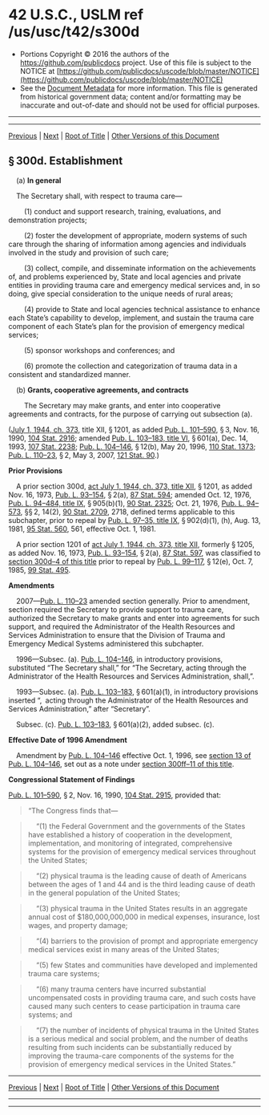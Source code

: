 ---
---

# 42 U.S.C., USLM ref /us/usc/t42/s300d

* Portions Copyright © 2016 the authors of the https://github.com/publicdocs project.
  Use of this file is subject to the NOTICE at [https://github.com/publicdocs/uscode/blob/master/NOTICE](https://github.com/publicdocs/uscode/blob/master/NOTICE)
* See the [Document Metadata](././../../../../../..//README.md) for more information.
  This file is generated from historical government data; content and/or formatting may be inaccurate and out-of-date and should not be used for official purposes.

----------
----------

[Previous](./../../../../../..//us/usc/t42/ch6A/schX/ptA/m__us_usc_t42_ch6A_schX_ptA.md) | [Next](./../../../../../..//us/usc/t42/ch6A/schX/ptA/m__us_usc_t42_s300d–1.md) | [Root of Title](./../../../../../../) | [Other Versions of this Document](https://publicdocs.github.io/go/links?ns=uslm&ref=%2Fus%2Fusc%2Ft42%2Fs300d)

## § 300d. Establishment

    (a) __In general__ 

    The Secretary shall, with respect to trauma care—

        (1) conduct and support research, training, evaluations, and demonstration projects;

        (2) foster the development of appropriate, modern systems of such care through the sharing of information among agencies and individuals involved in the study and provision of such care;

        (3) collect, compile, and disseminate information on the achievements of, and problems experienced by, State and local agencies and private entities in providing trauma care and emergency medical services and, in so doing, give special consideration to the unique needs of rural areas;

        (4) provide to State and local agencies technical assistance to enhance each State’s capability to develop, implement, and sustain the trauma care component of each State’s plan for the provision of emergency medical services;

        (5) sponsor workshops and conferences; and

        (6) promote the collection and categorization of trauma data in a consistent and standardized manner.

    (b) __Grants, cooperative agreements, and contracts__ 

        The Secretary may make grants, and enter into cooperative agreements and contracts, for the purpose of carrying out subsection (a).

([July 1, 1944, ch. 373][/us/act/1944-07-01/ch373], title XII, § 1201, as added [Pub. L. 101–590][/us/pl/101/590], § 3, Nov. 16, 1990, [104 Stat. 2916][/us/stat/104/2916]; amended [Pub. L. 103–183, title VI][/us/pl/103/183/tVI], § 601(a), Dec. 14, 1993, [107 Stat. 2238][/us/stat/107/2238]; [Pub. L. 104–146][/us/pl/104/146], § 12(b), May 20, 1996, [110 Stat. 1373][/us/stat/110/1373]; [Pub. L. 110–23][/us/pl/110/23], § 2, May 3, 2007, [121 Stat. 90][/us/stat/121/90].)

 __Prior Provisions__ 

    A prior section 300d, [act July 1, 1944, ch. 373, title XII][/us/act/1944-07-01/ch373/tXII], § 1201, as added Nov. 16, 1973, [Pub. L. 93–154][/us/pl/93/154], § 2(a), [87 Stat. 594][/us/stat/87/594]; amended Oct. 12, 1976, [Pub. L. 94–484, title IX][/us/pl/94/484/tIX], § 905(b)(1), [90 Stat. 2325][/us/stat/90/2325]; Oct. 21, 1976, [Pub. L. 94–573][/us/pl/94/573], §§ 2, 14(2), [90 Stat. 2709][/us/stat/90/2709], 2718, defined terms applicable to this subchapter, prior to repeal by [Pub. L. 97–35, title IX][/us/pl/97/35/tIX], § 902(d)(1), (h), Aug. 13, 1981, [95 Stat. 560][/us/stat/95/560], 561, effective Oct. 1, 1981.

    A prior section 1201 of [act July 1, 1944, ch. 373, title XII][/us/act/1944-07-01/ch373/tXII], formerly § 1205, as added Nov. 16, 1973, [Pub. L. 93–154][/us/pl/93/154], § 2(a), [87 Stat. 597][/us/stat/87/597], was classified to [section 300d–4 of this title][/us/usc/t42/s300d–4] prior to repeal by [Pub. L. 99–117][/us/pl/99/117], § 12(e), Oct. 7, 1985, [99 Stat. 495][/us/stat/99/495].

 __Amendments__ 

    2007—[Pub. L. 110–23][/us/pl/110/23] amended section generally. Prior to amendment, section required the Secretary to provide support to trauma care, authorized the Secretary to make grants and enter into agreements for such support, and required the Administrator of the Health Resources and Services Administration to ensure that the Division of Trauma and Emergency Medical Systems administered this subchapter.

    1996—Subsec. (a). [Pub. L. 104–146][/us/pl/104/146], in introductory provisions, substituted “The Secretary shall,” for “The Secretary, acting through the Administrator of the Health Resources and Services Administration, shall,”.

    1993—Subsec. (a). [Pub. L. 103–183][/us/pl/103/183], § 601(a)(1), in introductory provisions inserted “, acting through the Administrator of the Health Resources and Services Administration,” after “Secretary”.

    Subsec. (c). [Pub. L. 103–183][/us/pl/103/183], § 601(a)(2), added subsec. (c).

 __Effective Date of 1996 Amendment__ 

    Amendment by [Pub. L. 104–146][/us/pl/104/146] effective Oct. 1, 1996, see [section 13 of Pub. L. 104–146][/us/pl/104/146/s13], set out as a note under [section 300ff–11 of this title][/us/usc/t42/s300ff–11].

 __Congressional Statement of Findings__ 

[Pub. L. 101–590][/us/pl/101/590], § 2, Nov. 16, 1990, [104 Stat. 2915][/us/stat/104/2915], provided that: 

> “The Congress finds that—

>     “(1) the Federal Government and the governments of the States have established a history of cooperation in the development, implementation, and monitoring of integrated, comprehensive systems for the provision of emergency medical services throughout the United States;

>     “(2) physical trauma is the leading cause of death of Americans between the ages of 1 and 44 and is the third leading cause of death in the general population of the United States;

>     “(3) physical trauma in the United States results in an aggregate annual cost of $180,000,000,000 in medical expenses, insurance, lost wages, and property damage;

>     “(4) barriers to the provision of prompt and appropriate emergency medical services exist in many areas of the United States;

>     “(5) few States and communities have developed and implemented trauma care systems;

>     “(6) many trauma centers have incurred substantial uncompensated costs in providing trauma care, and such costs have caused many such centers to cease participation in trauma care systems; and

>     “(7) the number of incidents of physical trauma in the United States is a serious medical and social problem, and the number of deaths resulting from such incidents can be substantially reduced by improving the trauma-care components of the systems for the provision of emergency medical services in the United States.”

----------

[Previous](./../../../../../..//us/usc/t42/ch6A/schX/ptA/m__us_usc_t42_ch6A_schX_ptA.md) | [Next](./../../../../../..//us/usc/t42/ch6A/schX/ptA/m__us_usc_t42_s300d–1.md) | [Root of Title](./../../../../../../) | [Other Versions of this Document](https://publicdocs.github.io/go/links?ns=uslm&ref=%2Fus%2Fusc%2Ft42%2Fs300d)

----------
----------

[/us/act/1944-07-01/ch373]: https://publicdocs.github.io/go/links?ns=uslm&ref=%2Fus%2Fact%2F1944-07-01%2Fch373
[/us/pl/101/590]: https://publicdocs.github.io/go/links?ns=uslm&ref=%2Fus%2Fpl%2F101%2F590
[/us/stat/104/2916]: https://publicdocs.github.io/go/links?ns=uslm&ref=%2Fus%2Fstat%2F104%2F2916
[/us/pl/103/183/tVI]: https://publicdocs.github.io/go/links?ns=uslm&ref=%2Fus%2Fpl%2F103%2F183%2FtVI
[/us/stat/107/2238]: https://publicdocs.github.io/go/links?ns=uslm&ref=%2Fus%2Fstat%2F107%2F2238
[/us/pl/104/146]: https://publicdocs.github.io/go/links?ns=uslm&ref=%2Fus%2Fpl%2F104%2F146
[/us/stat/110/1373]: https://publicdocs.github.io/go/links?ns=uslm&ref=%2Fus%2Fstat%2F110%2F1373
[/us/pl/110/23]: https://publicdocs.github.io/go/links?ns=uslm&ref=%2Fus%2Fpl%2F110%2F23
[/us/stat/121/90]: https://publicdocs.github.io/go/links?ns=uslm&ref=%2Fus%2Fstat%2F121%2F90
[/us/act/1944-07-01/ch373/tXII]: https://publicdocs.github.io/go/links?ns=uslm&ref=%2Fus%2Fact%2F1944-07-01%2Fch373%2FtXII
[/us/pl/93/154]: https://publicdocs.github.io/go/links?ns=uslm&ref=%2Fus%2Fpl%2F93%2F154
[/us/stat/87/594]: https://publicdocs.github.io/go/links?ns=uslm&ref=%2Fus%2Fstat%2F87%2F594
[/us/pl/94/484/tIX]: https://publicdocs.github.io/go/links?ns=uslm&ref=%2Fus%2Fpl%2F94%2F484%2FtIX
[/us/stat/90/2325]: https://publicdocs.github.io/go/links?ns=uslm&ref=%2Fus%2Fstat%2F90%2F2325
[/us/pl/94/573]: https://publicdocs.github.io/go/links?ns=uslm&ref=%2Fus%2Fpl%2F94%2F573
[/us/stat/90/2709]: https://publicdocs.github.io/go/links?ns=uslm&ref=%2Fus%2Fstat%2F90%2F2709
[/us/pl/97/35/tIX]: https://publicdocs.github.io/go/links?ns=uslm&ref=%2Fus%2Fpl%2F97%2F35%2FtIX
[/us/stat/95/560]: https://publicdocs.github.io/go/links?ns=uslm&ref=%2Fus%2Fstat%2F95%2F560
[/us/act/1944-07-01/ch373/tXII]: https://publicdocs.github.io/go/links?ns=uslm&ref=%2Fus%2Fact%2F1944-07-01%2Fch373%2FtXII
[/us/pl/93/154]: https://publicdocs.github.io/go/links?ns=uslm&ref=%2Fus%2Fpl%2F93%2F154
[/us/stat/87/597]: https://publicdocs.github.io/go/links?ns=uslm&ref=%2Fus%2Fstat%2F87%2F597
[/us/usc/t42/s300d–4]: https://publicdocs.github.io/go/links?ns=uslm&ref=%2Fus%2Fusc%2Ft42%2Fs300d%E2%80%934
[/us/pl/99/117]: https://publicdocs.github.io/go/links?ns=uslm&ref=%2Fus%2Fpl%2F99%2F117
[/us/stat/99/495]: https://publicdocs.github.io/go/links?ns=uslm&ref=%2Fus%2Fstat%2F99%2F495
[/us/pl/110/23]: https://publicdocs.github.io/go/links?ns=uslm&ref=%2Fus%2Fpl%2F110%2F23
[/us/pl/104/146]: https://publicdocs.github.io/go/links?ns=uslm&ref=%2Fus%2Fpl%2F104%2F146
[/us/pl/103/183]: https://publicdocs.github.io/go/links?ns=uslm&ref=%2Fus%2Fpl%2F103%2F183
[/us/pl/103/183]: https://publicdocs.github.io/go/links?ns=uslm&ref=%2Fus%2Fpl%2F103%2F183
[/us/pl/104/146]: https://publicdocs.github.io/go/links?ns=uslm&ref=%2Fus%2Fpl%2F104%2F146
[/us/pl/104/146/s13]: https://publicdocs.github.io/go/links?ns=uslm&ref=%2Fus%2Fpl%2F104%2F146%2Fs13
[/us/usc/t42/s300ff–11]: https://publicdocs.github.io/go/links?ns=uslm&ref=%2Fus%2Fusc%2Ft42%2Fs300ff%E2%80%9311
[/us/pl/101/590]: https://publicdocs.github.io/go/links?ns=uslm&ref=%2Fus%2Fpl%2F101%2F590
[/us/stat/104/2915]: https://publicdocs.github.io/go/links?ns=uslm&ref=%2Fus%2Fstat%2F104%2F2915



